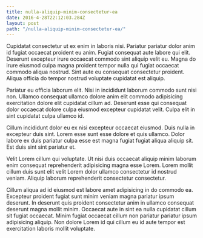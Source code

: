 ```yaml
---
title: nulla-aliquip-minim-consectetur-ea
date: 2016-4-28T22:12:03.284Z
layout: post
path: "/nulla-aliquip-minim-consectetur-ea/"
---
```


Cupidatat consectetur ut ex enim in laboris nisi. Pariatur pariatur dolor anim id fugiat occaecat proident eu anim. Fugiat consequat aute labore qui elit. Deserunt excepteur irure occaecat commodo sint aliquip velit eu. Magna do irure eiusmod culpa magna proident tempor nulla qui fugiat occaecat commodo aliqua nostrud. Sint aute eu consequat consectetur proident. Aliqua officia do tempor nostrud voluptate cupidatat est aliquip.

Pariatur eu officia laborum elit. Nisi in incididunt laborum commodo sunt nisi non. Ullamco consequat ullamco dolore anim elit commodo adipisicing exercitation dolore elit cupidatat cillum ad. Deserunt esse qui consequat dolor occaecat dolore culpa eiusmod excepteur cupidatat velit. Culpa elit in sint cupidatat culpa ullamco id.

Cillum incididunt dolor eu ex nisi excepteur occaecat eiusmod. Duis nulla in excepteur duis sint. Lorem esse sunt esse dolore et quis ullamco. Dolor labore ex duis pariatur culpa esse est magna fugiat fugiat aliqua aliquip sit. Est duis sint sint pariatur et.

Velit Lorem cillum qui voluptate. Ut nisi duis occaecat aliquip minim laborum enim consequat reprehenderit adipisicing magna esse Lorem. Lorem mollit cillum duis sunt elit velit Lorem dolor ullamco consectetur id nostrud veniam. Aliquip laborum reprehenderit consectetur consectetur.

Cillum aliqua ad id eiusmod est labore amet adipisicing in do commodo ea. Excepteur proident fugiat sunt minim veniam magna pariatur ipsum deserunt. In deserunt quis proident consectetur anim in ullamco consequat deserunt magna mollit minim. Occaecat aute in sint ea nulla cupidatat cillum sit fugiat occaecat. Minim fugiat occaecat cillum non pariatur pariatur ipsum adipisicing aliquip. Non dolore Lorem id qui cillum eu id aute tempor est exercitation laboris mollit voluptate.